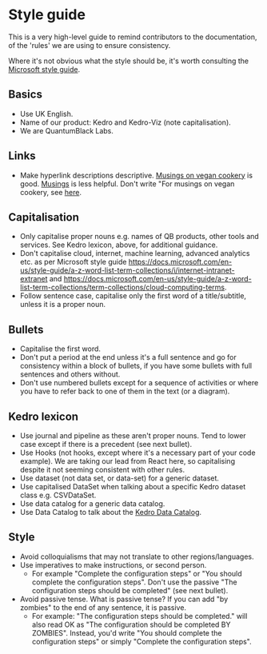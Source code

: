 # Style guide

This is a very high-level guide to remind contributors to the documentation, of the 'rules' we are using to ensure consistency.

Where it's not obvious what the style should be, it's worth consulting the [Microsoft style guide](https://docs.microsoft.com/en-gb/style-guide/welcome/).

## Basics
* Use UK English.
* Name of our product: Kedro and Kedro-Viz (note capitalisation).
* We are QuantumBlack Labs.

## Links
* Make hyperlink descriptions descriptive. [Musings on vegan cookery](LINK) is good. [Musings](LINK) is less helpful. Don't write "For musings on vegan cookery, see [here](LINK).

## Capitalisation
* Only capitalise proper nouns e.g. names of QB products, other tools and services. See Kedro lexicon, above, for additional guidance.
* Don't capitalise cloud, internet, machine learning, advanced analytics etc. as per Microsoft style guide https://docs.microsoft.com/en-us/style-guide/a-z-word-list-term-collections/i/internet-intranet-extranet and https://docs.microsoft.com/en-us/style-guide/a-z-word-list-term-collections/term-collections/cloud-computing-terms.
* Follow sentence case, capitalise only the first word of a title/subtitle, unless it is a proper noun.

## Bullets
* Capitalise the first word.
* Don't put a period at the end unless it's a full sentence and go for consistency within a block of bullets, if you have some bullets with full sentences and others without.
* Don't use numbered bullets except for a sequence of activities or where you have to refer back to one of them in the text (or a diagram).

## Kedro lexicon

* Use journal and pipeline as these aren't proper nouns. Tend to lower case except if there is a precedent (see next bullet).
* Use Hooks (not hooks, except where it's a necessary part of your code example). We are taking our lead from React here, so capitalising despite it not seeming consistent with other rules.
* Use dataset (not data set, or data-set) for a generic dataset.
 * Use capitalised DataSet when talking about a specific Kedro dataset class e.g. CSVDataSet.
* Use data catalog for a generic data catalog.
 * Use Data Catalog to talk about the [Kedro Data Catalog](../source/04_user_guide/04_data_catalog.html).

## Style
* Avoid colloquialisms that may not translate to other regions/languages.
* Use imperatives to make instructions, or second person.
  * For example "Complete the configuration steps" or "You should complete the configuration steps". Don't use the passive "The configuration steps should be completed" (see next bullet).
* Avoid passive tense. What is passive tense? If you can add "by zombies" to the end of any sentence, it is passive.
  * For example: "The configuration steps should be completed." will also read OK as "The configuration should be completed BY ZOMBIES". Instead, you'd write "You should complete the configuration steps" or simply "Complete the configuration steps".
